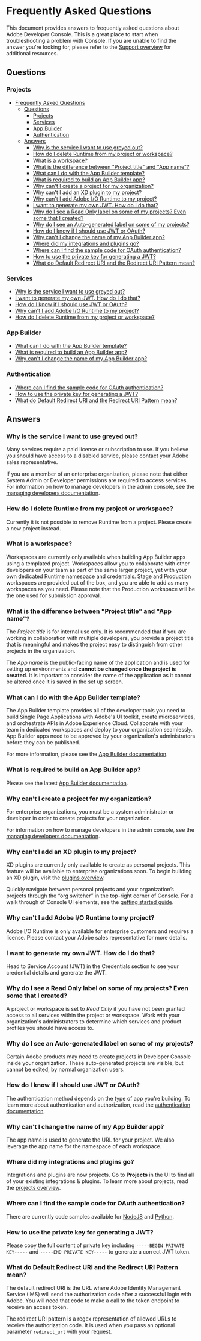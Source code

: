 # Frequently Asked Questions

This document provides answers to frequently asked questions about Adobe Developer Console. This is a great place to start when troubleshooting a problem with Console. If you are unable to find the answer you're looking for, please refer to the [Support overview](index.md) for additional resources.

## Questions

### Projects

- [Frequently Asked Questions](#frequently-asked-questions)
  - [Questions](#questions)
    - [Projects](#projects)
    - [Services](#services)
    - [App Builder](#app-builder)
    - [Authentication](#authentication)
  - [Answers](#answers)
    - [Why is the service I want to use greyed out?](#why-is-the-service-i-want-to-use-greyed-out)
    - [How do I delete Runtime from my project or workspace?](#how-do-i-delete-runtime-from-my-project-or-workspace)
    - [What is a workspace?](#what-is-a-workspace)
    - [What is the difference between "Project title" and "App name"?](#what-is-the-difference-between-project-title-and-app-name)
    - [What can I do with the App Builder template?](#what-can-i-do-with-the-app-builder-template)
    - [What is required to build an App Builder app?](#what-is-required-to-build-an-app-builder-app)
    - [Why can't I create a project for my organization?](#why-cant-i-create-a-project-for-my-organization)
    - [Why can't I add an XD plugin to my project?](#why-cant-i-add-an-xd-plugin-to-my-project)
    - [Why can't I add Adobe I/O Runtime to my project?](#why-cant-i-add-adobe-io-runtime-to-my-project)
    - [I want to generate my own JWT. How do I do that?](#i-want-to-generate-my-own-jwt-how-do-i-do-that)
    - [Why do I see a Read Only label on some of my projects? Even some that I created?](#why-do-i-see-a-read-only-label-on-some-of-my-projects-even-some-that-i-created)
    - [Why do I see an Auto-generated label on some of my projects?](#why-do-i-see-an-auto-generated-label-on-some-of-my-projects)
    - [How do I know if I should use JWT or OAuth?](#how-do-i-know-if-i-should-use-jwt-or-oauth)
    - [Why can't I change the name of my App Builder app?](#why-cant-i-change-the-name-of-my-app-builder-app)
    - [Where did my integrations and plugins go?](#where-did-my-integrations-and-plugins-go)
    - [Where can I find the sample code for OAuth authentication?](#where-can-i-find-the-sample-code-for-oauth-authentication)
    - [How to use the private key for generating a JWT?](#how-to-use-the-private-key-for-generating-a-jwt)
    - [What do Default Redirect URI and the Redirect URI Pattern mean?](#what-do-default-redirect-uri-and-the-redirect-uri-pattern-mean)

### Services

* [Why is the service I want to use greyed out?](#why-is-the-service-i-want-to-use-greyed-out)
* [I want to generate my own JWT. How do I do that?](#i-want-to-generate-my-own-jwt-how-do-i-do-that)
* [How do I know if I should use JWT or OAuth?](#how-do-i-know-if-i-should-use-jwt-or-oauth)
* [Why can't I add Adobe I/O Runtime to my project?](#why-cant-i-add-adobe-io-runtime-to-my-project)
* [How do I delete Runtime from my project or workspace?](#how-do-i-delete-runtime-from-my-project-or-workspace)


### App Builder

* [What can I do with the App Builder template?](#what-can-i-do-with-the-app-builder-template)
* [What is required to build an App Builder app?](#what-is-required-to-build-an-app-builder-app)
* [Why can't I change the name of my App Builder app?](#why-cant-i-change-the-name-of-my-app-builder-app)

### Authentication

* [Where can I find the sample code for OAuth authentication?](#where-can-i-find-the-sample-code-for-oauth-authentication)
* [How to use the private key for generating a JWT?](#how-to-use-the-private-key-for-generating-a-jwt)
* [What do Default Redirect URI and the Redirect URI Pattern mean?](#what-do-default-redirect-uri-and-the-redirect-uri-pattern-mean)


## Answers

### Why is the service I want to use greyed out?

Many services require a paid license or subscription to use. If you believe you should have access to a disabled service, please contact your Adobe sales representative.

If you are a member of an enterprise organization, please note that either System Admin or Developer permissions are required to access services. For information on how to manage developers in the admin console, see the [managing developers documentation](https://helpx.adobe.com/enterprise/using/manage-developers.html).  

### How do I delete Runtime from my project or workspace?

Currently it is not possible to remove Runtime from a project. Please create a new project instead.

### What is a workspace?

Workspaces are currently only available when building App Builder apps using a templated project. Workspaces allow you to collaborate with other developers on your team as part of the same larger project, yet with your own dedicated Runtime namespace and credentials. Stage and Production workspaces are provided out of the box, and you are able to add as many workspaces as you need. Please note that the Production workspace will be the one used for submission approval.

### What is the difference between "Project title" and "App name"?

The *Project title* is for internal use only. It is recommended that if you are working in collaboration with multiple developers, you provide a project title that is meaningful and makes the project easy to distinguish from other projects in the organization.

The *App name* is the public-facing name of the application and is used for setting up environments and **cannot be changed once the project is created**. It is important to consider the name of the application as it cannot be altered once it is saved in the set up screen.

### What can I do with the App Builder template?

The App Builder template provides all of the developer tools you need to build Single Page Applications with Adobe's UI toolkit, create microservices, and orchestrate APIs in Adobe Experience Cloud. Collaborate with your team in dedicated workspaces and deploy to your organization seamlessly. App Builder apps need to be approved by your organization's administrators before they can be published.

For more information, please see the [App Builder documentation](https://www.adobe.io/apis/experienceplatform/project-firefly/).

### What is required to build an App Builder app?

Please see the latest [App Builder documentation](https://www.adobe.io/apis/experienceplatform/project-firefly/).

### Why can't I create a project for my organization?

For enterprise organizations, you must be a system administrator or developer in order to create projects for your organization. 

For information on how to manage developers in the admin console, see the [managing developers documentation](https://helpx.adobe.com/enterprise/using/manage-developers.html). 

### Why can't I add an XD plugin to my project?

XD plugins are currently only available to create as personal projects. This feature will be available to enterprise organizations soon. To begin building an XD plugin, visit the [plugins overview](../guides/plugins/index.md). 

Quickly navigate between personal projects and your organization’s projects through the “org switcher” in the top-right corner of Console. For a walk through of Console UI elements, see the [getting started guide](../guides/getting-started.md).

### Why can't I add Adobe I/O Runtime to my project?	

Adobe I/O Runtime is only available for enterprise customers and requires a license. Please contact your Adobe sales representative for more details.

### I want to generate my own JWT. How do I do that?	

Head to Service Account (JWT) in the Credentials section to see your credential details and generate the JWT.

### Why do I see a Read Only label on some of my projects? Even some that I created?	

A project or workspace is set to *Read Only* if you have not been granted access to all services within the project or workspace. Work with your organization's administrators to determine which services and product profiles you should have access to.

### Why do I see an Auto-generated label on some of my projects?

Certain Adobe products may need to create projects in Developer Console inside your organization. These auto-generated projects are visible, but cannot be edited, by normal organization users. 

### How do I know if I should use JWT or OAuth?	

The authentication method depends on the type of app you're building. To learn more about authentication and authorization, read the [authentication documentation](../guides/authentication/index.md).

### Why can't I change the name of my App Builder app?

The app name is used to generate the URL for your project. We also leverage the app name for the namespace of each workspace.

### Where did my integrations and plugins go?	

Integrations and plugins are now projects. Go to **Projects** in the UI to find all of your existing integrations & plugins. To learn more about projects, read the [projects overview](../guides/projects/index.md).

### Where can I find the sample code for OAuth authentication?

There are currently code samples available for [NodeJS](https://github.com/AdobeDocs/adobe-dev-console/tree/main/samples/adobe-auth-node) and [Python](https://github.com/AdobeDocs/adobe-dev-console/tree/main/samples/adobe-auth-python).

### How to use the private key for generating a JWT?

Please copy the full content of private key including `-----BEGIN PRIVATE KEY-----` and `-----END PRIVATE KEY-----` to generate a correct JWT token.

### What do Default Redirect URI and the Redirect URI Pattern mean?

The default redirect URI is the URL where Adobe Identity Management Service (IMS) will send the authorization code after a successful login with Adobe. You will need that code to make a call to the token endpoint to receive an access token.

The redirect URI pattern is a regex representation of allowed URLs to receive the authorization code. It is used when you pass an optional parameter `redirect_url` with your request.
